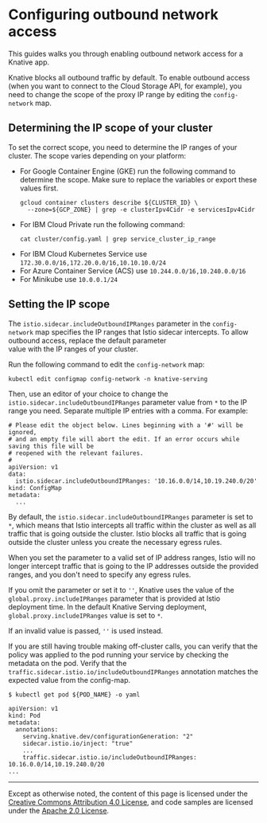 # Configuring outbound network access

This guides walks you through enabling outbound network access for a Knative app.

Knative blocks all outbound traffic by default. To enable outbound access (when you want to connect 
to the Cloud Storage API, for example), you need to change the scope of the proxy IP range by editing
the `config-network` map.

## Determining the IP scope of your cluster

To set the correct scope, you need to determine the IP ranges of your cluster. The scope varies 
depending on your platform:

* For Google Container Engine (GKE) run the following command to determine the scope. Make sure
to replace the variables or export these values first.
  ```shell
  gcloud container clusters describe ${CLUSTER_ID} \ 
    --zone=${GCP_ZONE} | grep -e clusterIpv4Cidr -e servicesIpv4Cidr
  ```
* For IBM Cloud Private run the following command: 
  ```shell
  cat cluster/config.yaml | grep service_cluster_ip_range
  ```
* For IBM Cloud Kubernetes Service use `172.30.0.0/16,172.20.0.0/16,10.10.10.0/24`
* For Azure Container Service (ACS) use `10.244.0.0/16,10.240.0.0/16`
* For Minikube use `10.0.0.1/24`

## Setting the IP scope  

The `istio.sidecar.includeOutboundIPRanges` parameter in the `config-network` map specifies 
the IP ranges that Istio sidecar intercepts. To allow outbound access, replace the default parameter  
value with the IP ranges of your cluster.

Run the following command to edit the `config-network` map:

```shell
kubectl edit configmap config-network -n knative-serving
```

Then, use an editor of your choice to change the `istio.sidecar.includeOutboundIPRanges` parameter value
from `*` to the IP range you need. Separate multiple IP entries with a comma. For example: 

```
# Please edit the object below. Lines beginning with a '#' will be ignored,
# and an empty file will abort the edit. If an error occurs while saving this file will be
# reopened with the relevant failures.
#
apiVersion: v1
data:
  istio.sidecar.includeOutboundIPRanges: '10.16.0.0/14,10.19.240.0/20'
kind: ConfigMap
metadata:
  ...
```

By default, the `istio.sidecar.includeOutboundIPRanges` parameter is set to `*`, 
which means that Istio intercepts all traffic within the cluster as well as all traffic that is going 
outside the cluster. Istio blocks all traffic that is going outside the cluster unless
you create the necessary egress rules.

When you set the parameter to a valid set of IP address ranges, Istio will no longer intercept 
traffic that is going to the IP addresses outside the provided ranges, and you don't need to specify
any egress rules.

If you omit the parameter or set it to `''`, Knative uses the value of the `global.proxy.includeIPRanges` 
parameter that is provided at Istio deployment time. In the default Knative Serving
deployment, `global.proxy.includeIPRanges` value is set to `*`.

If an invalid value is passed, `''` is used instead.

If you are still having trouble making off-cluster calls, you can verify that the policy was
applied to the pod running your service by checking the metadata on the pod.
Verify that the `traffic.sidecar.istio.io/includeOutboundIPRanges` annotation matches the
expected value from the config-map.

```shell
$ kubectl get pod ${POD_NAME} -o yaml

apiVersion: v1
kind: Pod
metadata:
  annotations:
    serving.knative.dev/configurationGeneration: "2"
    sidecar.istio.io/inject: "true"
    ...
    traffic.sidecar.istio.io/includeOutboundIPRanges: 10.16.0.0/14,10.19.240.0/20
...
```

---

Except as otherwise noted, the content of this page is licensed under the
[Creative Commons Attribution 4.0 License](https://creativecommons.org/licenses/by/4.0/),
and code samples are licensed under the
[Apache 2.0 License](https://www.apache.org/licenses/LICENSE-2.0).
